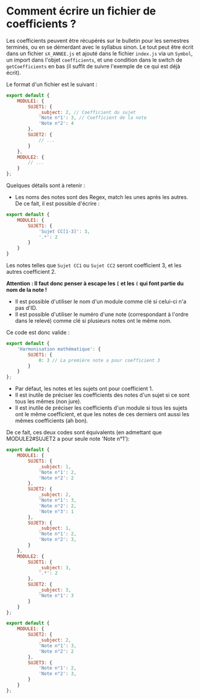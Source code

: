 # Comment écrire un fichier de coefficients ?

Les coefficients peuvent être récupérés sur le bulletin pour les semestres terminés, ou en se démerdant avec le syllabus
sinon. Le tout peut être écrit dans un fichier `sX_ANNEE.js` et ajouté dans le fichier `index.js` via un `Symbol`, un
import dans l'objet `coefficients`, et une condition dans le switch de `getCoefficients` en bas (il suffit de suivre
l'exemple de ce qui est déjà écrit).

Le format d'un fichier est le suivant :
```js
export default {
    MODULE1: {
        SUJET1: {
            _subject: 2, // Coefficient du sujet
            'Note n°1': 3, // Coefficient de la note
            'Note n°2': 4
        },
        SUJET2: {
            // ...
        }
    },
    MODULE2: {
        // ...
    }
};
```

Quelques détails sont à retenir :

- Les noms des notes sont des Regex, match les unes après les autres. De ce fait, il est possible d'écrire :

```js
export default {
    MODULE1: {
        SUJET1: {
            'Sujet CC[1-3]': 3,
            '.*': 2
        }
    }
}
```

Les notes telles que `Sujet CC1` ou `Sujet CC2` seront coefficient 3, et les autres coefficient 2.

**Attention : Il faut donc penser à escape les `[` et les `(` qui font partie du nom de la note !**

- Il est possible d'utiliser le nom d'un module comme clé si celui-ci n'a pas d'ID.
- Il est possible d'utiliser le numéro d'une note (correspondant à l'ordre dans le relevé) comme clé si plusieurs notes
ont le même nom.

Ce code est donc valide :
```js
export default {
    'Harmonisation mathématique': {
        SUJET1: {
            0: 3 // La première note a pour coefficient 3
        }
    }
};
```

- Par défaut, les notes et les sujets ont pour coefficient 1.
- Il est inutile de préciser les coefficients des notes d'un sujet si ce sont tous les mêmes (non jure).
- Il est inutile de préciser les coefficients d'un module si tous les sujets ont le même coefficient, et que les notes de
ces derniers ont aussi les mêmes coefficients (ah bon).

De ce fait, ces deux codes sont équivalents (en admettant que MODULE2#SUJET2 a pour seule note 'Note n°1'):
```js
export default {
    MODULE1: {
        SUJET1: {
            _subject: 1,
            'Note n°1': 2,
            'Note n°2': 2
        },
        SUJET2: {
            _subject: 2,
            'Note n°1': 3,
            'Note n°2': 2,
            'Note n°3': 1
        },
        SUJET3: {
            _subject: 1,
            'Note n°1': 2,
            'Note n°2': 3,
        }
    },
    MODULE2: {
        SUJET1: {
            _subject: 3,
            '.*': 2
        },
        SUJET2: {
            _subject: 3,
            'Note n°1': 3
        }
    }
};
```
```js
export default {
    MODULE1: {
        SUJET2: {
            _subject: 2,
            'Note n°1': 3,
            'Note n°2': 2
        },
        SUJET3: {
            'Note n°1': 2,
            'Note n°2': 3,
        }
    }
};
```
